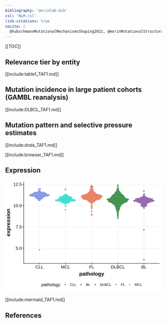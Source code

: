 ```yaml
---
bibliography: 'morinlab.bib'
csl: 'NLM.csl'
link-citations: true
nocite: |
  @hubschmannMutationalMechanismsShaping2021, @morinMutationalStructuralAnalysis2013, @reddyGeneticFunctionalDrivers2017, @spinaGeneticsNodalMarginal2016, 
---
```

[[_TOC_]]


## Relevance tier by entity

[[include:table1_TAF1.md]]

## Mutation incidence in large patient cohorts (GAMBL reanalysis)

[[include:DLBCL_TAF1.md]]

## Mutation pattern and selective pressure estimates

[[include:dnds_TAF1.md]]


[[include:browser_TAF1.md]]

## Expression
![](images/gene_expression/TAF1_by_pathology.svg)
<!-- ORIGIN: morinMutationalStructuralAnalysis2013 -->
<!-- MZL: spinaGeneticsNodalMarginal2016b -->
<!-- DLBCL: morinMutationalStructuralAnalysis2013 -->

[[include:mermaid_TAF1.md]]

## References
